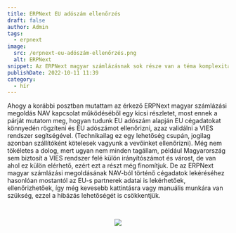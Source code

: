```yaml
---
title: ERPNext EU adószám ellenőrzés
draft: false
author: Admin
tags:
  - erpnext
image:
  src: /erpnext-eu-adószám-ellenőrzés.png
  alt: ERPNext
snippet: Az ERPNext magyar számlázásnak sok része van a téma komplexitásából adódóan. EU partner esetén az EU adószám ellenőrzése kulcskérdés.
publishDate: 2022-10-11 11:39
category:
  - hír
---
```


<p>Ahogy a korábbi posztban mutattam az érkező ERPNext magyar számlázási megoldás NAV kapcsolat működéséből egy kicsi részletet, most ennek a párját mutatom meg, hogyan tudunk EU adószám alapján EU cégadatokat könnyedén rögzíteni és EU adószámot ellenőrizni, azaz validálni a VIES rendszer segítségével. (Technikailag ez egy lehetőség csupán, jogilag azonban szállítóként kötelesek vagyunk a vevőinket ellenőrizni). Még nem tökéletes a dolog, mert ugyan nem minden tagállam, például Magyarország sem biztosít a VIES rendszer felé külön irányítószámot és várost, de van ahol ez külön elérhető, ezért ezt a részt még finomítjuk. De az ERPNext magyar számlázási megoldásának NAV-ból történő cégadatok lekéréséhez hasonlóan mostantól az EU-s partnerek adatai is lekérhetőek, ellenőrizhetőek, így még kevesebb kattintásra vagy manuális munkára van szükség, ezzel a hibázás lehetőségét is csökkentjük. </p><p><br></p><p style="text-align: center;"><img src="/images/GaTn0ke.gif"></p>
